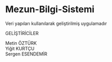 # Mezun-Bilgi-Sistemi
Veri yapıları kullanılarak geliştirilmiş uygulamadır

GELİŞTİRİCİLER

Metin ÖZTÜRK    
Yiğit KURTÇU    
Sergen ESENDEMİR
